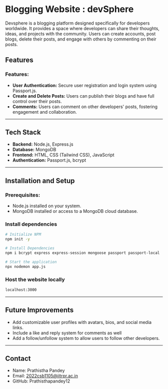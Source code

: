 # Blogging Website : devSphere

Devsphere is a blogging platform designed specifically for developers worldwide. It provides a space where developers can share their thoughts, ideas, and projects with the community. Users can create accounts, post blogs, delete their posts, and engage with others by commenting on their posts.

## Features

### Features:
- **User Authentication:** Secure user registration and login system using Passport.js.
- **Create and Delete Posts:**  Users can publish their blogs and have full control over their posts.
- **Comments:** Users can comment on other developers' posts, fostering engagement and collaboration.
  
---

## Tech Stack

- **Backend:** Node.js, Express.js
- **Database:** MongoDB
- **Frontend:** HTML, CSS (Tailwind CSS), JavaScript 
- **Authentication:** Passport.js, bcrypt

---

## Installation and Setup

### Prerequisites:
- Node.js installed on your system.
- MongoDB installed or access to a MongoDB cloud database.

### Install dependencies
```bash
# Initialize NPM
npm init -y

# Install Dependencies 
npm i bcrypt express express-session mongoose passport passport-local

# Start the application
npx nodemon app.js
```

### Host the website locally
```bash
localhost:3000
```

---

## Future Improvements
- Add customizable user profiles with avatars, bios, and social media links.
- Include a like and reply system for comments as well
- Add a follow/unfollow system to allow users to follow other developers.

---

## Contact

- Name: Prathistha Pandey
- Email: 2022csb1105@iitrpr.ac.in
- GitHub: Prathisthapandey12

